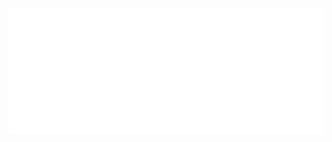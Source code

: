 <img src="https://github.com/Riguja89/Riguja89/blob/main/svg.svg"/>
<!--
**Riguja89/Riguja89** is a ✨ _special_ ✨ repository because its `README.md` (this file) appears on your GitHub profile.

Here are some ideas to get you started:

- 🔭 I’m currently working on ...
- 🌱 I’m currently learning ...
- 👯 I’m looking to collaborate on ...
- 🤔 I’m looking for help with ...
- 💬 Ask me about ...
- 📫 How to reach me: ...
- 😄 Pronouns: ...
- ⚡ Fun fact: ...
-->

<h2>💻 Some stats 💻</h2>

![Jaime's GitHub stats](https://github-readme-stats.vercel.app/api?username=Riguja89&theme=dark&show_icons=true)
